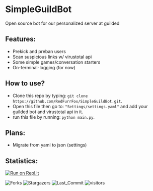 # SimpleGuildBot
Open source bot for our personalized server at guilded

## Features:
- Prekick and preban users
- Scan suspicious links w/ virustotal api
- Some simple games/conversation starters
- On-terminal-logging (for now)

## How to use?
- Clone this repo by typing: `git clone https://github.com/RedFurrFox/SimpleGuildBot.git`.
- Open this file then go to: `"Settings/settings.yaml"` and add your guilded bot and virustotal api in it.
- run this file by running: `python main.py`.

## Plans:
- Migrate from yaml to json (settings)

## Statistics:
[![Run on Repl.it](https://replit.com/badge/github/redfurrfox/simpleguildbot)](https://replit.com/new/github/redfurrfox/simpleguildbot)

![Forks](https://img.shields.io/github/forks/RedFurrFox/SimpleGuildBot?style=social)
![Stargazers](https://img.shields.io/github/stars/RedFurrFox/SimpleGuildBot?style=social)
![Last_Commit](https://img.shields.io/github/last-commit/RedFurrFox/SimpleGuildBot?style=social)
![visitors](https://visitor-badge.laobi.icu/badge?page_id=[RedFurrFox].SimpleGuildBot)
